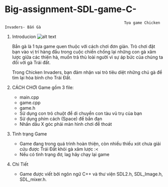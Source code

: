 

# Big-assignment-SDL-game-C-
                                                         Tựa game Chicken Invaders- Bắn Gà
1. Introducion
     ![alt text](https://github.com/TranThuy28/Big-assignment-SDL-game/blob/main/backgroundmenu.png?raw=true)
     
   Bắn gà là 1 tựa game quen thuộc với cách chơi đơn giản. Trò chơi đặt bạn vào vị trí hàng đầu trong cuộc chiến chống lại những con gà xâm lược giữa các thiên hà, muốn trả thù loài người vì sự áp bức của chúng ta đối với gà Trái đất.

   Trong Chicken Invaders, bạn đảm nhận vai trò tiêu diệt những chú gà để tìm lại hòa bình cho Trái Đất.
   
 2. CÁCH CHƠI
    Game gồm 3 file:
       + main.cpp
       + game.cpp
       + game.h
    
    - Sử dụng con trỏ chuột để di chuyển con tàu vũ trụ của bạn
    - Sử dụng phím cách (Space) để bắn đạn
    - Nhấn dấu X góc phải màn hình chơi để thoát
   
3. Tình trạng Game
  
   - Game đang trong quá trình hoàn thiện, còn nhiều thiếu xót chưa giải cứu được Trái Đất khỏi gà xâm lược :<
   - Nếu có tình trạng đơ, lag hãy chạy lại game
   
4. Chi Tiết
  
   - Game được viết bởi ngôn ngữ C++ và thư viện SDL2.h, SDL_Image.h, SDL_mixer.h.
   


    


